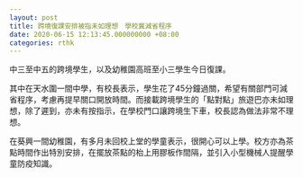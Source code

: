 ```yaml
---
layout: post
title: 跨境復課安排被指未如理想　學校冀減省程序
date: 2020-06-15 12:13:45.000000000 +08:00
categories: rthk
---
```


中三至中五的跨境學生，以及幼稚園高班至小三學生今日復課。

其中在天水圍一間中學，有校長表示，學生花了45分鐘過關，希望有關部門可減省程序，考慮再提早關口開放時間。而接載跨境學生的「點對點」旅遊巴亦未如理想，除了遲到，亦未有按指示，在學校門口讓跨境生下車，校長認為做法非常不理想。

在葵興一間幼稚園，有多月未回校上堂的學童表示，很開心可以上學。校方亦為茶點時間作出特別安排，在擺放茶點的枱上用膠板作間隔，並引入小型機械人提醒學童防疫知識。　
